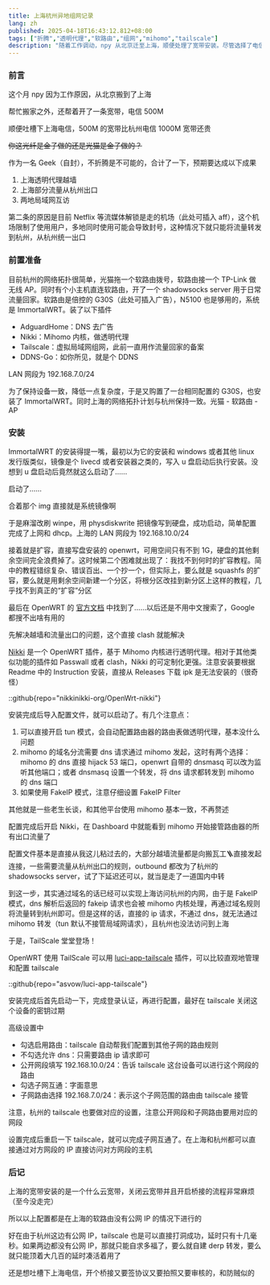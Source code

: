 ```yaml
---
title: 上海杭州异地组网记录
lang: zh
published: 2025-04-18T16:43:12.812+08:00
tags: ["折腾","透明代理","软路由","组网","mihomo","tailscale"]
description: "随着工作调动，npy 从北京迁至上海，顺便处理了宽带安装。尽管选择了电信500M的宽带，费用却高于杭州的1000M，令人无奈。在此背景下，我决定构建一个跨城市的网络环境，期望实现上海透明代理、部分流量从杭州出口及两地局域网互通的目标。杭州的网络架构相对简单，通过软路由与无线AP的组合，搭建了一套可以支持日常流量回家的系统，准备迎接接下来的网络挑战。"
---
```

### 前言

这个月 npy 因为工作原因，从北京搬到了上海

帮忙搬家之外，还帮着开了一条宽带，电信 500M

顺便吐槽下上海电信，500M 的宽带比杭州电信 1000M 宽带还贵

~~你这光纤是金子做的还是光猫是金子做的？~~

作为一名 Geek（自封），不折腾是不可能的，合计了一下，预期要达成以下成果

1. 上海透明代理越墙
2. 上海部分流量从杭州出口
3. 两地局域网互访

第二条的原因是目前 Netflix 等流媒体解锁是走的机场（此处可插入 aff），这个机场限制了使用用户，多地同时使用可能会导致封号，这种情况下就只能将流量转发到杭州，从杭州统一出口

### 前置准备

目前杭州的网络拓扑很简单，光猫拖一个软路由拨号，软路由接一个 TP-Link 做无线 AP。同时有个小主机直连软路由，开了一个 shadowsocks server 用于日常流量回家。软路由是倍控的 G30S（此处可插入广告），N5100 也是够用的，系统是 ImmortalWRT。装了以下插件

* AdguardHome：DNS 去广告
* Nikki：Mihomo 内核，做透明代理
* Tailscale：虚拟局域网组网，此前一直用作流量回家的备案
* DDNS-Go：如你所见，就是个 DDNS

LAN 网段为 192.168.7.0/24

为了保持设备一致，降低一点复杂度，于是又购置了一台相同配置的 G30S，也安装了 ImmortalWRT。同时上海的网络拓扑计划与杭州保持一致。光猫 - 软路由 - AP

### 安装

ImmortalWRT 的安装得提一嘴，最初以为它的安装和 windows 或者其他 linux 发行版类似，镜像是个 livecd 或者安装器之类的，写入 u 盘启动后执行安装。没想到 u 盘启动后竟然就这么启动了……

启动了……

合着那个 img 直接就是系统镜像啊

于是麻溜改刷 winpe，用 physdiskwrite 把镜像写到硬盘，成功启动，简单配置完成了上网和 dhcp。上海的 LAN  网段为 192.168.10.0/24

接着就是扩容，直接写盘安装的 openwrt，可用空间只有不到 1G，硬盘的其他剩余空间完全浪费掉了。这时候第二个困难就出现了：我找不到何时的扩容教程。简中的教程错综复杂、错误百出、一个抄一个，但实际上，要么就是 squashfs 的扩容，要么就是用剩余空间新建一个分区，将根分区改挂到新分区上这样的教程，几乎找不到真正的“扩容”分区

最后在 OpenWRT 的 [官方文档](https://openwrt.org/docs/guide-user/advanced/expand_root) 中找到了……以后还是不用中文搜索了，Google 都搜不出啥有用的

先解决越墙和流量出口的问题，这个直接 clash 就能解决

[Nikki](https://github.com/nikkinikki-org/OpenWrt-nikki) 是一个 OpenWRT 插件，基于 Mihomo 内核进行透明代理。相对于其他类似功能的插件如 Passwall 或者 clash，Nikki 的可定制化更强。注意安装要根据 Readme 中的 Instruction 安装，直接从 Releases 下载 ipk 是无法安装的（很奇怪）

::github{repo="nikkinikki-org/OpenWrt-nikki"}

安装完成后导入配置文件，就可以启动了。有几个注意点：

1. 可以直接开启 tun 模式，会自动配置路由器的路由表做透明代理，基本没什么问题
2. mihomo 的域名分流需要 dns 请求通过 mihomo 发起，这时有两个选择：mihomo 的 dns 直接 hijack 53 端口，openwrt 自带的 dnsmasq 可以改为监听其他端口；或者 dnsmasq 设置一个转发，将 dns 请求都转发到 mihomo 的 dns 端口
3. 如果使用 FakeIP 模式，注意仔细设置 FakeIP Filter

其他就是一些老生长谈，和其他平台使用 mihomo 基本一致，不再赘述

配置完成后开启 Nikki，在 Dashboard 中就能看到 mihomo 开始接管路由器的所有出口流量了

配置文件基本是直接从我这儿粘过去的，大部分越墙流量都是向搬瓦工🪜直接发起连接，一些需要流量从杭州出口的规则，outbound 都改为了杭州的 shadowsocks server，试了下延迟还可以，就当是走了一道国内中转

到这一步，其实通过域名的话已经可以实现上海访问杭州的内网，由于是 FakeIP 模式，dns 解析后返回的 fakeip 请求也会被 mihomo 内核处理，再通过域名规则将流量转到杭州即可。但是这样的话，直接的 ip 请求，不通过 dns，就无法通过 mihomo 转发（tun 默认不接管局域网请求），且杭州也没法访问到上海

于是，TailScale 堂堂登场！

OpenWRT 使用 TailScale 可以用 [luci-app-tailscale](https://github.com/asvow/luci-app-tailscale) 插件，可以比较直观地管理和配置 tailscale

::github{repo="asvow/luci-app-tailscale"}

安装完成后首先启动一下，完成登录认证，再进行配置，最好在 tailscale 关闭这个设备的密钥过期

高级设置中

* 勾选启用路由：tailscale 自动帮我们配置到其他子网的路由规则
* 不勾选允许 dns：只需要路由 ip 请求即可
* 公开网段填写 192.168.10.0/24：告诉 tailscale 这台设备可以进行这个网段的路由
* 勾选子网互通：字面意思
* 子网路由选择 192.168.7.0/24：表示这个子网范围的路由由 tailscale 接管

注意，杭州的 tailscale 也要做对应的设置，注意公开网段和子网路由要用对应的网段

设置完成后重启一下 tailscale，就可以完成子网互通了。在上海和杭州都可以直接通过对方网段的 IP 直接访问对方网段的主机

### 后记

上海的宽带安装的是一个什么云宽带，关闭云宽带并且开启桥接的流程非常麻烦（至今没走完）

所以以上配置都是在上海的软路由没有公网 IP 的情况下进行的

好在由于杭州这边有公网 IP，tailscale 也是可以直接打洞成功，延时只有十几毫秒。如果两边都没有公网 IP，那就只能自求多福了，要么就自建 derp 转发，要么就只能顶着大几百的延时凑活着用了

还是想吐槽下上海电信，开个桥接又要签协议又要拍照又要审核的，和防贼似的

